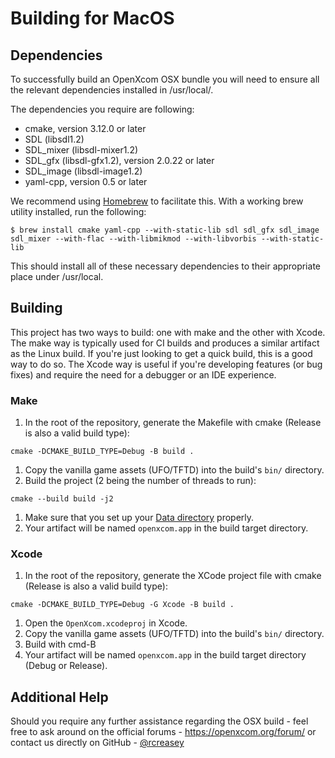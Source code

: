 # Building for MacOS

## Dependencies
To successfully build an OpenXcom OSX bundle you will need to ensure all the relevant dependencies installed in /usr/local/.

The dependencies you require are following:
- cmake, version 3.12.0 or later
- SDL (libsdl1.2)
- SDL_mixer (libsdl-mixer1.2)
- SDL_gfx (libsdl-gfx1.2), version 2.0.22 or later
- SDL_image (libsdl-image1.2)
- yaml-cpp, version 0.5 or later

We recommend using [Homebrew](https://brew.sh) to facilitate this.  With a working brew utility installed, run the following:
```
$ brew install cmake yaml-cpp --with-static-lib sdl sdl_gfx sdl_image sdl_mixer --with-flac --with-libmikmod --with-libvorbis --with-static-lib
```
This should install all of these necessary dependencies to their appropriate place under /usr/local.

## Building
This project has two ways to build: one with make and the other with Xcode.  The make way is typically used for CI builds and produces a similar artifact as the Linux build.  If you're just looking to get a quick build, this is a good way to do so.  The Xcode way is useful if you're developing features (or bug fixes) and require the need for a debugger or an IDE experience.

### Make
1. In the root of the repository, generate the Makefile with cmake (Release is also a valid build type):
```
cmake -DCMAKE_BUILD_TYPE=Debug -B build .
```
1. Copy the vanilla game assets (UFO/TFTD) into the build's `bin/` directory.
1. Build the project (2 being the number of threads to run):
```
cmake --build build -j2
```
1. Make sure that you set up your [Data directory](https://github.com/OpenXcom/OpenXcom#directory-locations) properly.
1. Your artifact will be named `openxcom.app` in the build target directory.


### Xcode
1. In the root of the repository, generate the XCode project file with cmake (Release is also a valid build type):
```
cmake -DCMAKE_BUILD_TYPE=Debug -G Xcode -B build .
```
1. Open the `OpenXcom.xcodeproj` in Xcode.
1. Copy the vanilla game assets (UFO/TFTD) into the build's `bin/` directory.
1. Build with cmd-B
1. Your artifact will be named `openxcom.app` in the build target directory (Debug or Release).

## Additional Help
Should you require any further assistance regarding the OSX build - feel free to ask around on the official forums - https://openxcom.org/forum/ or contact us directly on GitHub - [@rcreasey](http://github.com/rcreasey)
